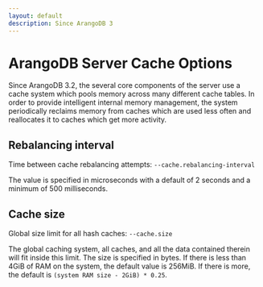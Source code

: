 ```yaml
---
layout: default
description: Since ArangoDB 3
---
```

# ArangoDB Server Cache Options

Since ArangoDB 3.2, the several core components of the server use a cache
system which pools memory across many different cache tables. In order to
provide intelligent internal memory management, the system periodically
reclaims memory from caches which are used less often and reallocates it to
caches which get more activity.

## Rebalancing interval

Time between cache rebalancing attempts: `--cache.rebalancing-interval`

The value is specified in microseconds with a default of 2 seconds and a
minimum of 500 milliseconds.

## Cache size

Global size limit for all hash caches: `--cache.size`

The global caching system, all caches, and all the data contained therein will
fit inside this limit. The size is specified in bytes. If there is less than
4GiB of RAM on the system, the default value is 256MiB. If there is more,
the default is `(system RAM size - 2GiB) * 0.25`.
